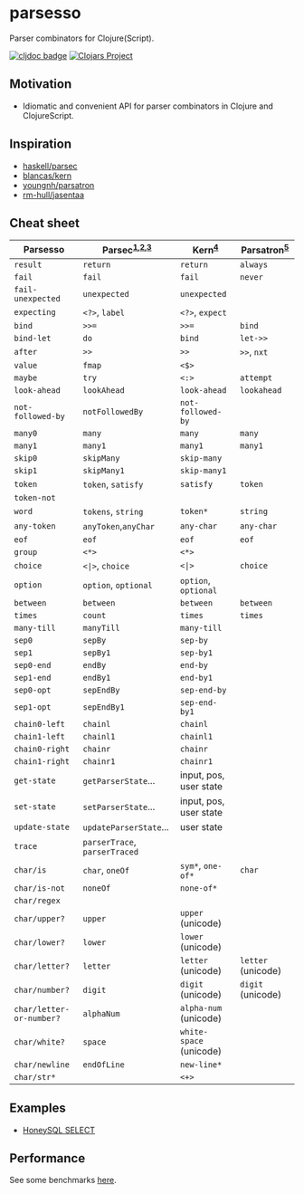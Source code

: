 # parsesso

Parser combinators for Clojure(Script).

[![cljdoc badge](https://cljdoc.org/badge/com.github.strojure/parsesso)](https://cljdoc.org/d/com.github.strojure/parsesso)
[![Clojars Project](https://img.shields.io/clojars/v/com.github.strojure/parsesso.svg)](https://clojars.org/com.github.strojure/parsesso)

## Motivation

* Idiomatic and convenient API for parser combinators in Clojure and
  ClojureScript.

## Inspiration

* [haskell/parsec](https://github.com/haskell/parsec)
* [blancas/kern](https://github.com/blancas/kern)
* [youngnh/parsatron](https://github.com/youngnh/parsatron)
* [rm-hull/jasentaa](https://github.com/rm-hull/jasentaa)

## Cheat sheet

| Parsesso                 | Parsec<sup>[1],[2],[3]</sup>    | Kern<sup>[4]</sup>      | Parsatron<sup>[5]</sup> |
|--------------------------|---------------------------------|-------------------------|-------------------------|
| `result`                 | `return`                        | `return`                | `always`                |
| `fail`                   | `fail`                          | `fail`                  | `never`                 |
| `fail-unexpected`        | `unexpected`                    | `unexpected`            |                         |
| `expecting`              | `<?>`, `label`                  | `<?>`, `expect`         |                         |
| `bind`                   | `>>=`                           | `>>=`                   | `bind`                  |
| `bind-let`               | `do`                            | `bind`                  | `let->>`                |
| `after`                  | `>>`                            | `>>`                    | `>>`, `nxt`             |
| `value`                  | `fmap`                          | `<$>`                   |                         |
| `maybe`                  | `try`                           | `<:>`                   | `attempt`               |
| `look-ahead`             | `lookAhead`                     | `look-ahead`            | `lookahead`             |
| `not-followed-by`        | `notFollowedBy`                 | `not-followed-by`       |                         |
| `many0`                  | `many`                          | `many`                  | `many`                  |
| `many1`                  | `many1`                         | `many1`                 | `many1`                 |
| `skip0`                  | `skipMany`                      | `skip-many`             |                         |
| `skip1`                  | `skipMany1`                     | `skip-many1`            |                         |
| `token`                  | `token`, `satisfy`              | `satisfy`               | `token`                 |
| `token-not`              |                                 |                         |                         |
| `word`                   | `tokens`, `string`              | `token*`                | `string`                |
| `any-token`              | `anyToken`,`anyChar`            | `any-char`              | `any-char`              |
| `eof`                    | `eof`                           | `eof`                   | `eof`                   |
| `group`                  | `<*>`                           | `<*>`                   |                         |
| `choice`                 | <code><&#124;></code>, `choice` | <code><&#124;></code>   | `choice`                |
| `option`                 | `option`, `optional`            | `option`, `optional`    |                         |
| `between`                | `between`                       | `between`               | `between`               |
| `times`                  | `count`                         | `times`                 | `times`                 |
| `many-till`              | `manyTill`                      | `many-till`             |                         |
| `sep0`                   | `sepBy`                         | `sep-by`                |                         |
| `sep1`                   | `sepBy1`                        | `sep-by1`               |                         |
| `sep0-end`               | `endBy`                         | `end-by`                |                         |
| `sep1-end`               | `endBy1`                        | `end-by1`               |                         |
| `sep0-opt`               | `sepEndBy`                      | `sep-end-by`            |                         |
| `sep1-opt`               | `sepEndBy1`                     | `sep-end-by1`           |                         |
| `chain0-left`            | `chainl`                        | `chainl`                |                         |
| `chain1-left`            | `chainl1`                       | `chainl1`               |                         |
| `chain0-right`           | `chainr`                        | `chainr`                |                         |
| `chain1-right`           | `chainr1`                       | `chainr1`               |                         |
| `get-state`              | `getParserState`...             | input, pos, user state  |                         |
| `set-state`              | `setParserState`...             | input, pos, user state  |                         |
| `update-state`           | `updateParserState`...          | user state              |                         |
| `trace`                  | `parserTrace`, `parserTraced`   |                         |                         |
| `char/is`                | `char`, `oneOf`                 | `sym*`, `one-of*`       | `char`                  |
| `char/is-not`            | `noneOf`                        | `none-of*`              |                         |
| `char/regex`             |                                 |                         |                         |
| `char/upper?`            | `upper`                         | `upper` (unicode)       |                         |
| `char/lower?`            | `lower`                         | `lower` (unicode)       |                         |
| `char/letter?`           | `letter`                        | `letter` (unicode)      | `letter` (unicode)      |
| `char/number?`           | `digit`                         | `digit` (unicode)       | `digit` (unicode)       |
| `char/letter-or-number?` | `alphaNum`                      | `alpha-num` (unicode)   |                         |
| `char/white?`            | `space`                         | `white-space` (unicode) |                         |
| `char/newline`           | `endOfLine`                     | `new-line*`             |                         |
| `char/str*`              |                                 | `<+>`                   |                         |

[1]: https://github.com/haskell/parsec/blob/master/src/Text/Parsec/Prim.hs

[2]: https://github.com/haskell/parsec/blob/master/src/Text/Parsec/Combinator.hs

[3]: https://github.com/haskell/parsec/blob/master/src/Text/Parsec/Char.hs

[4]: https://github.com/blancas/kern/blob/master/src/main/clojure/blancas/kern/core.clj

[5]: https://github.com/youngnh/parsatron/blob/master/src/clj/the/parsatron.clj

## Examples

* [HoneySQL SELECT](test/demo/honeysql_select.clj)

## Performance

See some benchmarks [here](test/perf/bench.clj).
